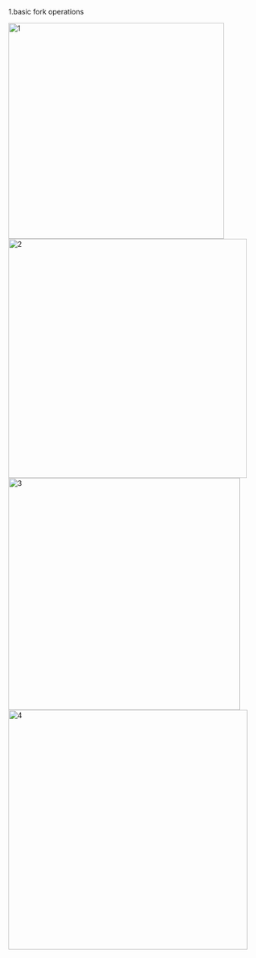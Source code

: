1.basic fork operations

<img width="428" alt="1" src="https://github.com/user-attachments/assets/d129af93-669b-44e5-b511-31fc35b7f729" />


<img width="474" alt="2" src="https://github.com/user-attachments/assets/5a0706c7-3016-4b7e-b7c5-bfb401164947" />


<img width="460" alt="3" src="https://github.com/user-attachments/assets/15714895-4da9-45b7-b9f1-37e7d5585382" />


<img width="475" alt="4" src="https://github.com/user-attachments/assets/8482b787-da06-4afe-a601-6287adcf65c0" />
